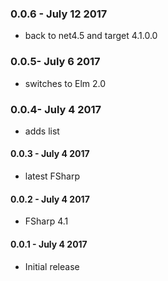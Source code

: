 ### 0.0.6 - July 12 2017
* back to net4.5 and target 4.1.0.0

### 0.0.5- July 6 2017
* switches to Elm 2.0

### 0.0.4- July 4 2017
* adds list

#### 0.0.3 - July 4 2017
* latest FSharp

#### 0.0.2 - July 4 2017
* FSharp 4.1

#### 0.0.1 - July 4 2017
* Initial release
